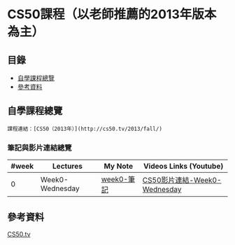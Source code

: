 # CS50課程（以老師推薦的2013年版本為主）
## 目錄
* [自學課程總覽](#自學課程總覽)
* [參考資料](#參考資料)

## 自學課程總覽
```
課程連結：[CS50（2013年）](http://cs50.tv/2013/fall/)
```
### 筆記與影片連結總覽
|#week|    Lectures   |My Note|Videos Links (Youtube)|
|---|-------------| ----- |------|
|0|Week0-Wednesday|[week0-筆記](https://github.com/chinghsuan/class_exercises/blob/master/CS50/week0.md)|[CS50影片連結-Week0-Wednesday]([week0-筆記](https://github.com/chinghsuan/class_exercises/blob/master/CS50/week0.md))

## 參考資料
[CS50.tv](http://cs50.tv/2013/fall/)  
